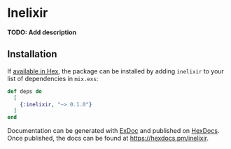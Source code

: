 # Inelixir

**TODO: Add description**

## Installation

If [available in Hex](https://hex.pm/docs/publish), the package can be installed
by adding `inelixir` to your list of dependencies in `mix.exs`:

```elixir
def deps do
  [
    {:inelixir, "~> 0.1.0"}
  ]
end
```

Documentation can be generated with [ExDoc](https://github.com/elixir-lang/ex_doc)
and published on [HexDocs](https://hexdocs.pm). Once published, the docs can
be found at <https://hexdocs.pm/inelixir>.

